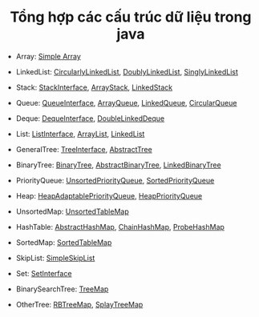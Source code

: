<h1 align="center">
  Tổng hợp các cấu trúc dữ liệu trong java
</h1>

- Array: [Simple Array](src/ds01_array/Array.java)

- LinkedList: [CircularlyLinkedList](src/ds02_linked/CircularlyLinkedList.java), [DoublyLinkedList](src/ds02_linked/DoublyLinkedList.java), [SinglyLinkedList](src/ds02_linked/SinglyLinkedList.java)

- Stack: [StackInterface](src/ds03_stack/Stack.java), [ArrayStack](src/ds03_stack/ArrayStack.java), [LinkedStack](src/ds03_stack/LinkedStack.java)

- Queue: [QueueInterface](src/ds04_queue/Queue.java), [ArrayQueue](src/ds04_queue/ArrayQueue.java), [LinkedQueue](src/ds04_queue/LinkedQueue.java), [CircularQueue](src/ds04_queue/CircularQueue.java)

- Deque: [DequeInterface](src/ds05_deque/Deque.java), [DoubleLinkedDeque](src/ds05_deque/DoubleLinkedDeque.java)

- List: [ListInterface](src/ds06_arraylist/List.java), [ArrayList](src/ds06_arraylist/ArrayList.java), [LinkedList](src/ds07_linkedlist/LinkedPositionalList.java)

- GeneralTree: [TreeInterface](src/ds08_general_tree/Tree.java), [AbstractTree](src/ds08_general_tree/AbstractTree.java)

- BinaryTree: [BinaryTree](src/ds09_binary_tree/BinaryTree.java), [AbstractBinaryTree](src/ds09_binary_tree/AbstractBinaryTree.java), [LinkedBinaryTree](src/ds09_binary_tree/LinkedBinaryTree.java)

- PriorityQueue: [UnsortedPriorityQueue](src/ds10_priority_queue/UnsortedPriorityQueue.java), [SortedPriorityQueue](src/ds10_priority_queue/SortedPriorityQueue.java)

- Heap: [HeapAdaptablePriorityQueue](src/ds11_heap/HeapAdaptablePriorityQueue.java), [HeapPriorityQueue](src/ds11_heap/HeapPriorityQueue.java)

- UnsortedMap: [UnsortedTableMap](src/ds12_unsorted_map/UnsortedTableMap.java)

- HashTable: [AbstractHashMap](src/ds13_hashtable/AbstractHashMap.java), [ChainHashMap](src/ds13_hashtable/ChainHashMap.java), [ProbeHashMap](src/ds13_hashtable/ProbeHashMap.java)

- SortedMap: [SortedTableMap](src/ds14_unsorted_map/SortedTableMap.java)

- SkipList: [SimpleSkipList](src/ds15_skiplist/SkipList.java)

- Set: [SetInterface](src/ds16_set/MySet.java)

- BinarySearchTree: [TreeMap](src/ds17_binary_search_tree/TreeMap.java)

- OtherTree: [RBTreeMap](src/ds18_other_tree/RBTreeMap.java), [SplayTreeMap](src/ds18_other_tree/SplayTreeMap.java)
